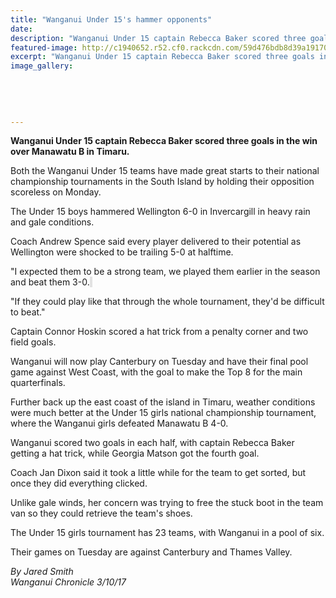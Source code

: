 ```yaml
---
title: "Wanganui Under 15's hammer opponents"
date: 
description: "Wanganui Under 15 captain Rebecca Baker scored three goals in the win over Manawatu B in Timaru..."
featured-image: http://c1940652.r52.cf0.rackcdn.com/59d476bdb8d39a19170006b2/Rebecca-Baker-U15-2-Oct-2017-chron.jpg
excerpt: "Wanganui Under 15 captain Rebecca Baker scored three goals in the win over Manawatu B in Timaru."
image_gallery:
    
    
    
    
    
---
```


<p><strong>Wanganui Under 15 captain Rebecca Baker scored three goals in the win over Manawatu B in Timaru.</strong></p>
<p class="element element-paragraph">Both the Wanganui Under 15 teams have made great starts to their national championship tournaments in the South Island by holding their opposition scoreless on Monday.</p>
<p class="element element-paragraph">The Under 15 boys hammered Wellington 6-0 in Invercargill in heavy rain and gale conditions.</p>
<p class="element element-paragraph">Coach Andrew Spence said every player delivered to their potential as Wellington were shocked to be trailing 5-0 at halftime.</p>
<p class="element element-paragraph">"I expected them to be a strong team, we played them earlier in the season and beat them 3-0.<span style="background-color: #e2e2e2;">&nbsp;</span></p>
<p class="element element-paragraph">"If they could play like that through the whole tournament, they'd be difficult to beat."</p>
<p class="element element-paragraph">Captain Connor Hoskin scored a hat trick from a penalty corner and two field goals.</p>
<p class="element element-paragraph">Wanganui will now play Canterbury on Tuesday and have their final pool game against West Coast, with the goal to make the Top 8 for the main quarterfinals.</p>
<p class="element element-paragraph">Further back up the east coast of the island in Timaru, weather conditions were much better at the Under 15 girls national championship tournament, where the Wanganui girls defeated Manawatu B 4-0.</p>
<p class="element element-paragraph">Wanganui scored two goals in each half, with captain Rebecca Baker getting a hat trick, while Georgia Matson got the fourth goal.</p>
<p class="element element-paragraph">Coach Jan Dixon said it took a little while for the team to get sorted, but once they did everything clicked.</p>
<p class="element element-paragraph">Unlike gale winds, her concern was trying to free the stuck boot in the team van so they could retrieve the team's shoes.</p>
<p class="element element-paragraph">The Under 15 girls tournament has 23 teams, with Wanganui in a pool of six.</p>
<p class="element element-paragraph">Their games on Tuesday are against Canterbury and Thames Valley.</p>
<p class="element element-paragraph"><em>By Jared Smith</em><br /><em>Wanganui Chronicle 3/10/17</em></p>

